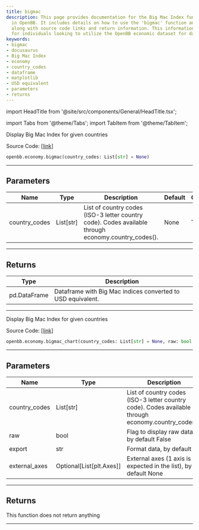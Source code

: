 ```yaml
---
title: bigmac
description: This page provides documentation for the Big Mac Index functionality
  in OpenBB. It includes details on how to use the 'bigmac' function and its parameters,
  along with source code links and return information. This information is useful
  for individuals looking to utilize the OpenBB economic dataset for data analysis.
keywords:
- bigmac
- docusaurus
- Big Mac Index
- economy
- country_codes
- dataframe
- matplotlib
- USD equivalent
- parameters
- returns
---
```


import HeadTitle from '@site/src/components/General/HeadTitle.tsx';

<HeadTitle title="economy.bigmac - Reference | OpenBB SDK Docs" />

import Tabs from '@theme/Tabs';
import TabItem from '@theme/TabItem';

<Tabs>
<TabItem value="model" label="Model" default>

Display Big Mac Index for given countries

Source Code: [[link](https://github.com/OpenBB-finance/OpenBBTerminal/tree/main/openbb_terminal/economy/nasdaq_model.py#L183)]

```python
openbb.economy.bigmac(country_codes: List[str] = None)
```

---

## Parameters

| Name | Type | Description | Default | Optional |
| ---- | ---- | ----------- | ------- | -------- |
| country_codes | List[str] | List of country codes (ISO-3 letter country code). Codes available through economy.country_codes(). | None | True |


---

## Returns

| Type | Description |
| ---- | ----------- |
| pd.DataFrame | Dataframe with Big Mac indices converted to USD equivalent. |
---

</TabItem>
<TabItem value="view" label="Chart">

Display Big Mac Index for given countries

Source Code: [[link](https://github.com/OpenBB-finance/OpenBBTerminal/tree/main/openbb_terminal/economy/nasdaq_view.py#L59)]

```python
openbb.economy.bigmac_chart(country_codes: List[str] = None, raw: bool = False, export: str = "", external_axes: Optional[List[matplotlib.axes._axes.Axes]] = None)
```

---

## Parameters

| Name | Type | Description | Default | Optional |
| ---- | ---- | ----------- | ------- | -------- |
| country_codes | List[str] | List of country codes (ISO-3 letter country code). Codes available through economy.country_codes(). | None | True |
| raw | bool | Flag to display raw data, by default False | False | True |
| export | str | Format data, by default "" |  | True |
| external_axes | Optional[List[plt.Axes]] | External axes (1 axis is expected in the list), by default None | None | True |


---

## Returns

This function does not return anything

---

</TabItem>
</Tabs>
